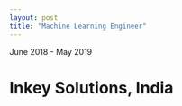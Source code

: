 ```yaml
---
layout: post
title: "Machine Learning Engineer"
---
```


June 2018 - May 2019
# Inkey Solutions, India